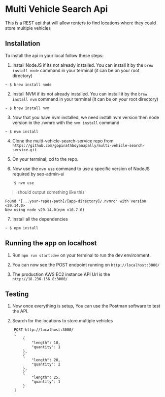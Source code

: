 # Multi Vehicle Search Api

This is a REST api that will allow renters to find locations where they could store multiple vehicles


## Installation
To install the api in your local follow these steps:

1. Install NodeJS if its not already installed. You can install it by the `brew install node` command in your terminal (it can be on your root directory)

```
~ $ brew install node
```

2. Install NVM if its not already installed. You can install it by the `brew install nvm` command in your terminal (it can be on your root directory)

```
~ $ brew install nvm
```

3. Now that you have nvm installed, we need install nvm version then node version in the .nvmrc with the `nvm install` command

```
~ $ nvm install
```

4. Clone the multi-vehicle-search-service repo from `https://github.com/gopinathboyanapally/multi-vehicle-search-service.git`

5. On your terminal, cd to the repo.

6. Now use the `nvm use` command to use a specific version of NodeJS required by seo-admin-ui

```
    $ nvm use
```

>should output something like this

```
Found '[...your-repos-path]/[app-directory]/.nvmrc' with version <20.14.0>
Now using node v20.14.0(npm v10.7.0)
```
7. Install all the dependencies

```
~ $ npm install
```

## Running the app on localhost
1. Run `npm run start:dev` on your terminal to run the dev environment.

2. You can now see the POST endpoint running on `http://localhost:3000/`

3. The production AWS EC2 instance API Url is the `http://18.236.156.8:3000/`

## Testing
1. Now once everything is setup, You can use the Postman software to test the API.

2. Search for the locations to store multiple vehicles
```
    POST http://localhost:3000/
    [
        {
            "length": 10,
            "quantity": 1
        },
        {
            "length": 20,
            "quantity": 2
        },
        {
            "length": 25,
            "quantity": 1
        }
    ]
```